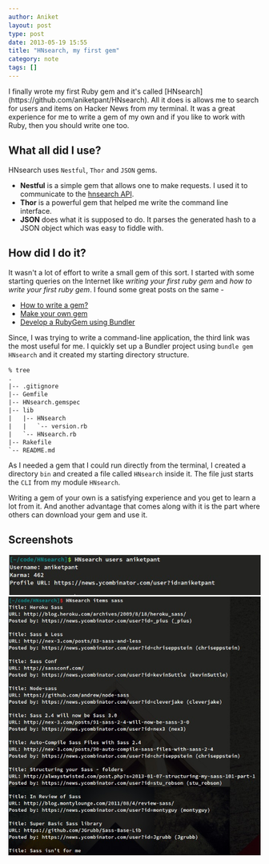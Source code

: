 ```yaml
---
author: Aniket
layout: post
type: post
date: 2013-05-19 15:55
title: "HNsearch, my first gem"
category: note
tags: []
---
```

<p class="lead" markdown="1">I finally wrote my first Ruby gem and it's called [HNsearch](https://github.com/aniketpant/HNsearch). All it does is allows me to search for users and items on Hacker News from my terminal. It was a great experience for me to write a gem of my own and if you like to work with Ruby, then you should write one too.</p>

## What all did I use?

HNsearch uses `Nestful`, `Thor` and `JSON` gems.

- **Nestful** is a simple gem that allows one to make requests. I used it to communicate to the [hnsearch API](https://www.hnsearch.com/api).
- **Thor** is a powerful gem that helped me write the command line interface.
- **JSON** does what it is supposed to do. It parses the generated hash to a JSON object which was easy to fiddle with.

## How did I do it?

It wasn't a lot of effort to write a small gem of this sort. I started with some starting queries on the Internet like _writing your first ruby gem_ and _how to write your first ruby gem_. I found some great posts on the same -

- [How to write a gem?](http://stackoverflow.com/questions/2194547/ruby-how-to-write-a-gem)
- [Make your own gem](http://guides.rubygems.org/make-your-own-gem/)
- [Develop a RubyGem using Bundler](https://github.com/radar/guides/blob/master/gem-development.md)

Since, I was trying to write a command-line application, the third link was the most useful for me. I quickly set up a Bundler project using `bundle gem HNsearch` and it created my starting directory structure.

~~~
% tree
.
|-- .gitignore
|-- Gemfile
|-- HNsearch.gemspec
|-- lib
|   |-- HNsearch
|   |   `-- version.rb
|   `-- HNsearch.rb
|-- Rakefile
`-- README.md
~~~

As I needed a gem that I could run directly from the terminal, I created a directory `bin` and created a file called `HNsearch` inside it. The file just starts the `CLI` from my module `HNsearch`.

Writing a gem of your own is a satisfying experience and you get to learn a lot from it. And another advantage that comes along with it is the part where others can download your gem and use it.

## Screenshots

<div class="media">
  <img src="/assets/images/hnsearch-my-first-gem/screenshot-1.jpg" title="Screenshot 1" alt="Screenshot 1" />
</div>

<div class="media">
  <img src="/assets/images/hnsearch-my-first-gem/screenshot-2.jpg" title="Screenshot 2" alt="Screenshot 2" />
</div>